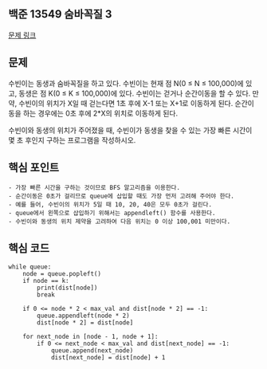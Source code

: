 ## 백준 13549 숨바꼭질 3
[문제 링크](https://www.acmicpc.net/problem/13549)

## 문제
수빈이는 동생과 숨바꼭질을 하고 있다. 수빈이는 현재 점 N(0 ≤ N ≤ 100,000)에 있고, 동생은 점 K(0 ≤ K ≤ 100,000)에 있다. 수빈이는 걷거나 순간이동을 할 수 있다. 만약, 수빈이의 위치가 X일 때 걷는다면 1초 후에 X-1 또는 X+1로 이동하게 된다. 순간이동을 하는 경우에는 0초 후에 2*X의 위치로 이동하게 된다.

수빈이와 동생의 위치가 주어졌을 때, 수빈이가 동생을 찾을 수 있는 가장 빠른 시간이 몇 초 후인지 구하는 프로그램을 작성하시오.

## 핵심 포인트
```
- 가장 빠른 시간을 구하는 것이므로 BFS 알고리즘을 이용한다.
- 순간이동은 0초가 걸리므로 queue에 삽입할 때도 가장 먼저 고려해 주어야 한다.
- 예를 들어, 수빈이의 위치가 5일 때 10, 20, 40은 모두 0초가 걸린다.
- queue에서 왼쪽으로 삽입하기 위해서는 appendleft() 함수를 사용한다.
- 수빈이와 동생의 위치 제약을 고려하여 다음 위치는 0 이상 100,001 미만이다.
```

## 핵심 코드
```
while queue:
    node = queue.popleft()
    if node == k:
        print(dist[node])
        break

    if 0 <= node * 2 < max_val and dist[node * 2] == -1:
        queue.appendleft(node * 2)
        dist[node * 2] = dist[node]

    for next_node in [node - 1, node + 1]:
        if 0 <= next_node < max_val and dist[next_node] == -1:
            queue.append(next_node)
            dist[next_node] = dist[node] + 1
```
